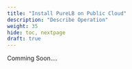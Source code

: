 ```yaml
---
title: "Install PureLB on Public Cloud"
description: "Describe Operation"
weight: 35
hide: toc, nextpage
draft: true
---
```


Comming Soon....